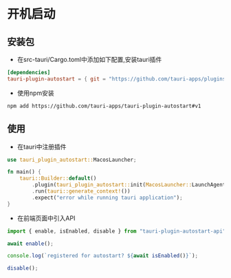 # 开机启动

## 安装包

+ 在src-tauri/Cargo.toml中添加如下配置,安装tauri插件

```toml
[dependencies]
tauri-plugin-autostart = { git = "https://github.com/tauri-apps/plugins-workspace", branch = "v1" }

```

+ 使用npm安装
```shell
npm add https://github.com/tauri-apps/tauri-plugin-autostart#v1
```

## 使用

+ 在tauri中注册插件

```rust
use tauri_plugin_autostart::MacosLauncher;

fn main() {
    tauri::Builder::default()
        .plugin(tauri_plugin_autostart::init(MacosLauncher::LaunchAgent, Some(vec!["--flag1", "--flag2"]) /* arbitrary number of args to pass to your app */))
        .run(tauri::generate_context!())
        .expect("error while running tauri application");
}
```

+ 在前端页面中引入API

```js
import { enable, isEnabled, disable } from "tauri-plugin-autostart-api";

await enable();

console.log(`registered for autostart? ${await isEnabled()}`);

disable();
```
